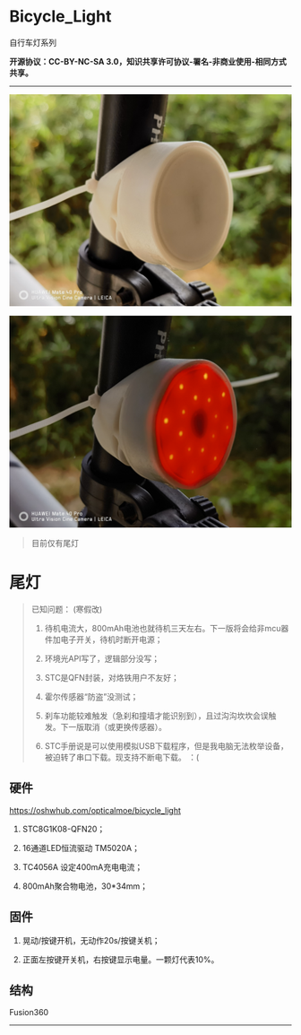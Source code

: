 # Bicycle_Light
自行车灯系列

**开源协议：CC-BY-NC-SA 3.0，知识共享许可协议-署名-非商业使用-相同方式共享。**

---

![](./0.Docs/IMG_20220910_080833.jpg)


![](./0.Docs/IMG_20220910_080924.jpg)

> 目前仅有尾灯

# 尾灯

> 已知问题： (寒假改)
> 
>   1. 待机电流大，800mAh电池也就待机三天左右。下一版将会给非mcu器件加电子开关，待机时断开电源；
> 
>   2. 环境光API写了，逻辑部分没写；
> 
>   3. STC是QFN封装，对烙铁用户不友好；
>
>   4. 霍尔传感器“防盗”没测试；
> 
>   5. 刹车功能较难触发（急刹和撞墙才能识别到），且过沟沟坎坎会误触发。下一版取消（或更换传感器）。
> 
>   6. STC手册说是可以使用模拟USB下载程序，但是我电脑无法枚举设备，被迫转了串口下载。现支持不断电下载。 ：(

## 硬件
https://oshwhub.com/opticalmoe/bicycle_light

1. STC8G1K08-QFN20；

2. 16通道LED恒流驱动 TM5020A；

3. TC4056A 设定400mA充电电流；

4. 800mAh聚合物电池，30*34mm；


## 固件
1. 晃动/按键开机，无动作20s/按键关机；

2. 正面左按键开关机，右按键显示电量。一颗灯代表10%。


## 结构
Fusion360


---

